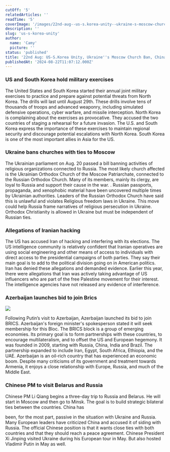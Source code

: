 ```yaml
---
cutOff: '5'
relatedArticles: ''
readTime: '5'
coverImage: '/images/22nd-aug--us-s.korea-unity--ukraine-s-moscow-church-ban--china-russia-talks--M5Nz.jpg'
description: ''
slug: 'us-s-korea-unity'
author:
  name: 'Camy'
  picture: ''
status: 'published'
title: '22nd Aug: US-S.Korea Unity, Ukraine''s Moscow Church Ban, China-Russia Talks'
publishedAt: '2024-08-22T11:07:12.000Z'
---
```


### US and South Korea hold military exercises

The United States and South Korea started their annual joint military exercises to practice and prepare against potential threats from North Korea. The drills will last until August 29th. These drills involve tens of thousands of troops and advanced weaponry, including simulated defensive operations, cyber warfare, and missile interception. North Korea is complaining about the exercises as provocative. They accused the two countries of staging a rehearsal for a future invasion. The U.S. and South Korea express the importance of these exercises to maintain regional security and discourage potential escalations with North Korea. South Korea is one of the most important allies in Asia for the US.

### Ukraine bans churches with ties to Moscow

The Ukrainian parliament on Aug. 20 passed a bill banning activities of religious organizations connected to Russia. The most likely church affected is the Ukrainian Orthodox Church of the Moscow Patriarchate, connected to the Russian Orthodox Church. Many of its members, mainly its clergy, are loyal to Russia and support their cause in the war. . Russian passports, propaganda, and xenophobic material have been uncovered multiple times by Ukrainian authorities. Leaders of the Russian Orthodox Church have said this is unlawful and violates Religious freedom laws in Ukraine. This move could help Russia frame narratives of religious persecution in Ukraine. Orthodox Christianity is allowed in Ukraine but must be independent of Russian ties.

### Allegations of Iranian hacking

The US has accused Iran of hacking and interfering with its elections. The US intelligence community is relatively confident that Iranian operatives are using social engineering and other means of access to individuals with direct access to the presidential campaigns of both parties. They say their main goal is to add to the political division going on in American politics. Iran has denied these allegations and demanded evidence. Earlier this year, there were allegations that Iran was actively taking advantage of US influencers who are part of the free Palestine movement for their interest. The intelligence agencies have not released any evidence of interference.

### Azerbaijan launches bid to join Brics

![](/images/22nd-aug--us-s.korea-unity--ukraine-s-moscow-church-ban--china-russia-talks--kyNz.jpg)

Following Putin’s visit to Azerbaijan, Azerbaijan launched its bid to join BRICS. Azerbaijan's foreign minister's spokesperson stated it will seek membership for this Bloc. The BRICS block is a group of emerging economies. Its primary goal is to form partnerships with these countries, to encourage multilateralism, and to offset the US and European hegemony. It was founded in 2009, starting with Russia, China, India and Brazil. The partnership expanded to include Iran, Egypt, South Africa, Ethiopia, and the UAE. Azerbaijan is an oil-rich country that has experienced an economic boom. Despite many criticisms of its government and treatment towards Armenia, it enjoys a close relationship with Europe, Russia, and much of the Middle East.

### Chinese PM to visit Belarus and Russia

Chinese PM Li Qiang begins a three-day trip to Russia and Belarus. He will start in Moscow and then go to Minsk. The goal is to build strategic bilateral ties between the countries. China has

been, for the most part, passive in the situation with Ukraine and Russia. Many European leaders have criticized China and accused it of siding with Russia. The official Chinese position is that it wants close ties with both countries and that they should reach a peace agreement. Chinese President Xi Jinping visited Ukraine during his European tour in May. But also hosted Vladimir Putin in May as well.